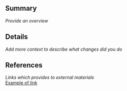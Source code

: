 ## Summary

_Provide an overview_

## Details

_Add more context to describe what changes did you do_

## References

_Links which provides to external materials_ <br/>
[Example of link](www.google.com) 



